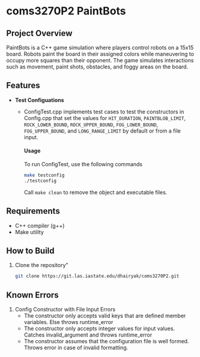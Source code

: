 # coms3270P2 PaintBots

## Project Overview

PaintBots is a C++ game simulation where players control robots on a 15x15 board. Robots paint the board in their assigned colors while maneuvering to occupy more squares than their opponent. The game simulates interactions such as movement, paint shots, obstacles, and foggy areas on the board.

## Features
- **Test Configuations**
    - ConfigTest.cpp implements test cases to test the constructors in Config.cpp that set the values for   `HIT_DURATION`, `PAINTBLOB_LIMIT`, `ROCK_LOWER_BOUND`, `ROCK_UPPER_BOUND`, `FOG_LOWER_BOUND`, `FOG_UPPER_BOUND`, and `LONG_RANGE_LIMIT` by default or from a file input.

        #### Usage
        To run ConfigTest, use the following commands
        ```sh
        make testconfig
        ./testconfig
        ```
        Call `make clean` to remove the object and executable files.


## Requirements
- C++ compiler (g++)
- Make utility

## How to Build
1. Clone the repository"
    ```sh
    git clone https://git.las.iastate.edu/dhairyak/coms3270P2.git
    ```

## Known Errors
1. Config Constructor with File Input Errors
    - The constructor only accepts valid keys that are defined member variables. Else throws runtime_error
    - The constructor only accepts integer values for input values. Catches invalid_argument and throws runtime_error
    - The constructor assumes that the configuration file is well formed. Throws error in case of invalid formatting.
    
 
 
